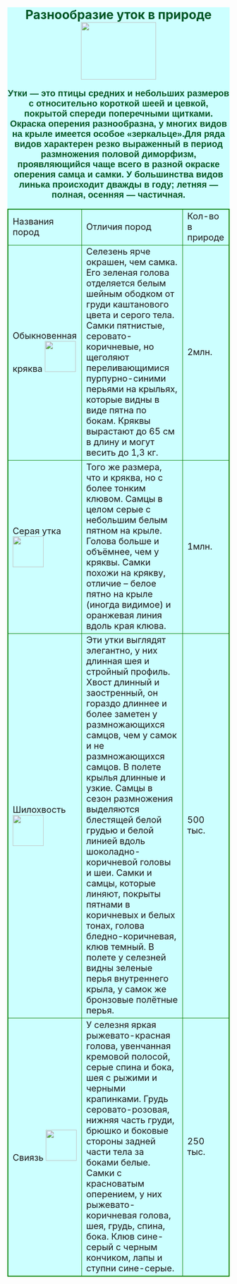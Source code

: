 <html>
    <title> Утки </title>
     <body>
         <header>
         </header>
         <main style="background-color:#ccffff">
             <h1 style="color:#005726; text-align: center">Разнообразие уток в природе<br/> <img src="https://gloss.ua/file/t/11/08/09/0ce4j_640x427.jpg" width="170px" height="130px" </h1>
             <p style="font-family: sans-serif; font-size: 20px"> Утки — это птицы средних и небольших размеров с относительно короткой шеей и цевкой, покрытой спереди поперечными щитками.  Окраска оперения разнообразна, у многих видов на крыле имеется особое «зеркальце».Для ряда видов характерен резко выраженный в период размножения половой диморфизм, проявляющийся чаще всего в разной окраске оперения самца и самки. У большинства видов линька происходит дважды в году; летняя — полная, осенняя — частичная. </p>
             <table style="border:1px solid green; border-collapse:collapse">
                 <tr>
                     <td style="border:1px solid green; font-size: 20px;font-size: 20px"> Названия пород</td>
                      <td style="border:1px solid green;font-size: 20px;font-size: 20px"> Отличия пород </td>  
                      <td style="border:1px solid green;font-size: 20px;font-size: 20px"> Кол-во в природе </td>
                 </tr> 
                 <tr>
                    <td style="border:1px solid green;font-size: 20px">Обыкновенная кряква <img src="https://ecoportal.info/wp-content/uploads/2018/09/kryakva.jpg" width="70px" height="70px"> </td>
                    <td style="border:1px solid green;font-size: 20px"> Селезень ярче окрашен, чем самка. Его зеленая голова отделяется белым шейным ободком от груди каштанового цвета и серого тела. Самки пятнистые, серовато-коричневые, но щеголяют переливающимися пурпурно-синими перьями на крыльях, которые видны в виде пятна по бокам. Кряквы вырастают до 65 см в длину и могут весить до 1,3 кг. </td>
                     <td style="border:1px solid green;font-size: 20px">2млн. </td>
                 </tr>
                <tr> 
                     <td style="border:1px solid green;font-size: 20px">Серая утка <img src="https://ecoportal.info/wp-content/uploads/2019/04/seraya-utka.jpg" width="70" height="70" </td>
               <td style="border:1px solid green;font-size: 20px">Того же размера, что и кряква, но с более тонким клювом. Самцы в целом серые с небольшим белым пятном на крыле. Голова больше и объёмнее, чем у кряквы. Самки похожи на крякву, отличие – белое пятно на крыле (иногда видимое) и оранжевая линия вдоль края клюва.</td>
                <td style="border:1px solid green;font-size: 20px"> 1млн. </td>
               </tr>      
               <tr>
                    <td style="border:1px solid green;font-size: 20px">Шилохвость<img src="https://ecoportal.info/wp-content/uploads/2018/04/shilohvost.jpg" width="70px" height="70px" </td>
                    <td style="border:1px solid green;font-size: 20px">Эти утки выглядят элегантно, у них длинная шея и стройный профиль. Хвост длинный и заостренный, он гораздо длиннее и более заметен у размножающихся самцов, чем у самок и не размножающихся самцов. В полете крылья длинные и узкие. Самцы в сезон размножения выделяются блестящей белой грудью и белой линией вдоль шоколадно-коричневой головы и шеи. Самки и самцы, которые линяют, покрыты пятнами в коричневых и белых тонах, голова бледно-коричневая, клюв темный. В полете у селезней видны зеленые перья внутреннего крыла, у самок же бронзовые полётные перья.</td>
                     <td style="border:1px solid green;font-size: 20px"> 500 тыс. </td>
               </tr>
               <tr>
                    <td style="border:1px solid green;font-size: 20px"> Свиязь <img src="https://ecoportal.info/wp-content/uploads/2019/11/sviyaz-544x328.jpg" width="70px" height="70px"> </td>
                    <td style="border:1px solid green;font-size: 20px">У селезня яркая рыжевато-красная голова, увенчанная кремовой полосой, серые спина и бока, шея с рыжими и черными крапинками. Грудь серовато-розовая, нижняя часть груди, брюшко и боковые стороны задней части тела за боками белые. Самки с красноватым оперением, у них рыжевато-коричневая голова, шея, грудь, спина, бока. Клюв сине-серый с черным кончиком, лапы и ступни сине-серыe. </td>
                    <td style="border:1px solid green;font-size: 20px"> 250 тыс. </td>
               </tr>
             </table>
         </main>
         <footer>
         </footer>
    </body>
</html>

